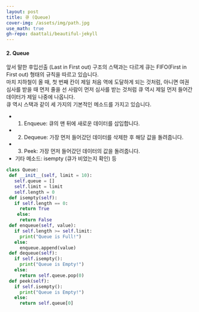 ```yaml
---
layout: post
title: 큐 (Queue)
cover-img: /assets/img/path.jpg
use_math: true
gh-repo: daattali/beautiful-jekyll
---
```


#### **2. Queue**

앞서 말한 후입선출 (Last in First out) 구조의 스택과는 다르게 큐는 FIFO(First in First out) 형태의 규칙을 따르고 있습니다.  
마치 지하철이 올 때, 첫 번째 칸이 제일 처음 역에 도달하게 되는 것처럼, 아니면 여권 심사를 받을 때 먼저 줄을 선 사람이 먼저 심사를 받는 것처럼 큐 역시 제일 먼저 들어간 데이터가 제일 나중에 나옵니다.  
큐 역시 스택과 같이 세 가지의 기본적인 메소드를 가지고 있습니다.  

 * 1. Enqueue: 큐의 맨 뒤에 새로운 데이터를 삽입합니다.
 * 2. Dequeue: 가장 먼저 들어갔던 데이터를 삭제한 후 해당 값을 돌려줍니다.  
 * 3. Peek: 가장 먼저 들어갔던 데이터의 값을 돌려줍니다.  
 * 기타 메소드: isempty (큐가 비었는지 확인) 등  
 
 ~~~python
class Queue:
  def __init__(self, limit = 10):
    self.queue = []
    self.limit = limit
    self.length = 0
  def isempty(self):
    if self.length == 0:
      return True
     else:
      return False
  def enqueue(self, value):
    if self.length >= self.limit:
      print("Queue is Full!")
    else:
      enqueue.append(value)
  def dequeue(self):
    if self.isempty():
      print("Queue is Empty!")
    else:
      return self.queue.pop(0)
  def peek(self):
    if self.isempty():
      print("Queue is Empty!")
    else:
      return self.queue[0]
 ~~~
 
 
